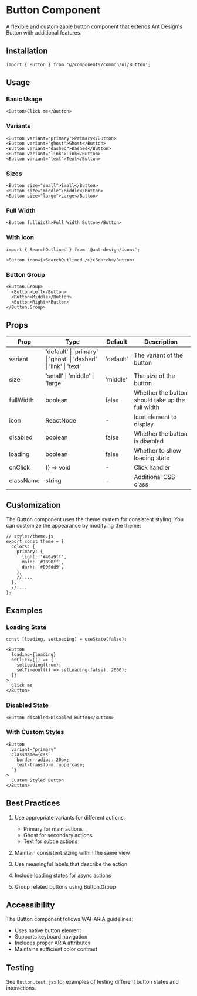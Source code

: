 # Button Component

A flexible and customizable button component that extends Ant Design's Button with additional features.

## Installation

```tsx
import { Button } from '@/components/common/ui/Button';
```

## Usage

### Basic Usage

```tsx
<Button>Click me</Button>
```

### Variants

```tsx
<Button variant="primary">Primary</Button>
<Button variant="ghost">Ghost</Button>
<Button variant="dashed">Dashed</Button>
<Button variant="link">Link</Button>
<Button variant="text">Text</Button>
```

### Sizes

```tsx
<Button size="small">Small</Button>
<Button size="middle">Middle</Button>
<Button size="large">Large</Button>
```

### Full Width

```tsx
<Button fullWidth>Full Width Button</Button>
```

### With Icon

```tsx
import { SearchOutlined } from '@ant-design/icons';

<Button icon={<SearchOutlined />}>Search</Button>
```

### Button Group

```tsx
<Button.Group>
  <Button>Left</Button>
  <Button>Middle</Button>
  <Button>Right</Button>
</Button.Group>
```

## Props

| Prop | Type | Default | Description |
|------|------|---------|-------------|
| variant | 'default' \| 'primary' \| 'ghost' \| 'dashed' \| 'link' \| 'text' | 'default' | The variant of the button |
| size | 'small' \| 'middle' \| 'large' | 'middle' | The size of the button |
| fullWidth | boolean | false | Whether the button should take up the full width |
| icon | ReactNode | - | Icon element to display |
| disabled | boolean | false | Whether the button is disabled |
| loading | boolean | false | Whether to show loading state |
| onClick | () => void | - | Click handler |
| className | string | - | Additional CSS class |

## Customization

The Button component uses the theme system for consistent styling. You can customize the appearance by modifying the theme:

```tsx
// styles/theme.js
export const theme = {
  colors: {
    primary: {
      light: '#40a9ff',
      main: '#1890ff',
      dark: '#096dd9',
    },
    // ...
  },
  // ...
};
```

## Examples

### Loading State

```tsx
const [loading, setLoading] = useState(false);

<Button
  loading={loading}
  onClick={() => {
    setLoading(true);
    setTimeout(() => setLoading(false), 2000);
  }}
>
  Click me
</Button>
```

### Disabled State

```tsx
<Button disabled>Disabled Button</Button>
```

### With Custom Styles

```tsx
<Button
  variant="primary"
  className={css`
    border-radius: 20px;
    text-transform: uppercase;
  `}
>
  Custom Styled Button
</Button>
```

## Best Practices

1. Use appropriate variants for different actions:
   - Primary for main actions
   - Ghost for secondary actions
   - Text for subtle actions

2. Maintain consistent sizing within the same view

3. Use meaningful labels that describe the action

4. Include loading states for async actions

5. Group related buttons using Button.Group

## Accessibility

The Button component follows WAI-ARIA guidelines:

- Uses native button element
- Supports keyboard navigation
- Includes proper ARIA attributes
- Maintains sufficient color contrast

## Testing

See `Button.test.jsx` for examples of testing different button states and interactions.
